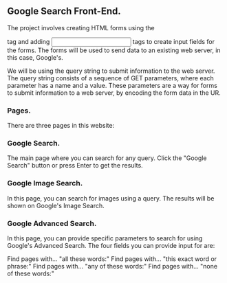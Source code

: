 ## Google Search Front-End.
The project involves creating HTML forms using the <form> tag and adding <input> tags to create input fields for the forms. The forms will be used to send data to an existing web server, in this case, Google's.

We will be using the query string to submit information to the web server. The query string consists of a sequence of GET parameters, where each parameter has a name and a value. These parameters are a way for forms to submit information to a web server, by encoding the form data in the UR.

### Pages.
There are three pages in this website:

### Google Search.
The main page where you can search for any query. Click the "Google Search" button or press Enter to get the results.

### Google Image Search.
In this page, you can search for images using a query. The results will be shown on Google's Image Search.

### Google Advanced Search.
In this page, you can provide specific parameters to search for using Google's Advanced Search. The four fields you can provide input for are:

Find pages with... "all these words:"
Find pages with... "this exact word or phrase:"
Find pages with... "any of these words:"
Find pages with... "none of these words:"
